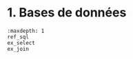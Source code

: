 <!-- Copyright 2024 Maxime Jan <maxime.jan@edufr.ch> -->
<!-- SPDX-License-Identifier: CC-BY-NC-SA-4.0 -->

# 1. Bases de données


```{toctree}
:maxdepth: 1
ref_sql
ex_select
ex_join
```


